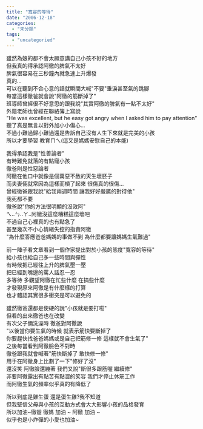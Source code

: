 ```yaml
---
title: "寬容的等待"
date: "2006-12-18"
categories: 
  - "未分類"
tags: 
  - "uncategoried"
---
```


雖然為娘的都不會太願意講自己小孩不好的地方  
但我真的得承認阿徹的脾氣不太好  
脾氣很容易在三秒鐘內就急速上升爆發  
真的...  
可以在聽到不合心意的話就瞬間大喊"不要"垂淚甚至氣的跳腳  
每當這樣徹爸就會說"阿徹的筋斷掉了"  
班導師曾經很不好意思的跟我說"其實阿徹的脾氣有一點不太好"  
外籍老師也曾經在聯絡簿上寫說  
"He was excellent, but he easy got angry when I asked him to pay attention"  
聽了真是無言以對外加小小傷心...  
不過小難過歸小難過還是告訴自己沒有人生下來就是完美的小孩  
所以才要學習 教育ㄇㄟ(這又是媽媽安慰自己的本能)

我得承認我是"性善論者"  
有時難免就落的有點寵小孩  
徹爸則是性惡論者  
阿徹在他口中就像是個萬惡不赦的天生壞胚子  
而夫妻倆就常因為這樣而槓了起來 很傷真的很傷...  
曾經徹爸跟我說"給我兩週時間 讓我好好嚴厲的對待他"  
我死都不要  
徹爸說"你的方法很明顯的沒效阿"  
ㄟ..ㄣ..ㄚ..阿徹沒這麼糟糕這麼壞吧  
不過自己心裡真的也有點急了  
甚至幾次不小心情緒失控的指責阿徹  
"為什麼答應爸爸媽媽的事做不到 為什麼都要讓媽媽生氣難過"

前一陣子看文章看到一個作家提出對於小孩的態度"寬容的等待"  
給小孩也給自己多一些時間與彈性  
有時候把已經往上升的脾氣壓一壓  
把已經到嘴邊的罵人話忍一忍  
多等待 多觀望阿徹在忙些什麼 在搞些什麼  
才發現原來阿徹是有什麼樣的打算  
也才體認其實很多衝突是可以避免的

雖然徹爸還都是使硬的說"小孩就是要打啦"  
但看的出來徹爸也在改變  
有次父子倆洗澡時 徹爸對阿徹說  
"以後當你要生氣的時候 就表示筋快要斷掉了  
你要趕快找爸爸媽媽或是自己把筋修一修 這樣就不會生氣了"  
之後每當看到阿徹臉色不對時  
徹爸跟我就會喊著"筋快斷掉了 敢快修一修"  
用手在阿徹身上比劃了一下"修好了沒"  
還沒笑 阿徹臉還繃著 我們又說"斷很多跟筋喔 繼續修"  
非要阿徹露出有點苦有點澀的笑容 我們才停止休筋工作  
而阿徹生氣的頻率似乎真的有降低了

所以到底是雞生蛋 還是蛋生雞?我不知道  
但我堅信父母與小孩的互動方式會大大影響小孩的品格發育  
所以加油~徹爸 徹媽 加油 ~ 阿徹 加油 ~  
似乎也是小炸彈的小愛也加油~
